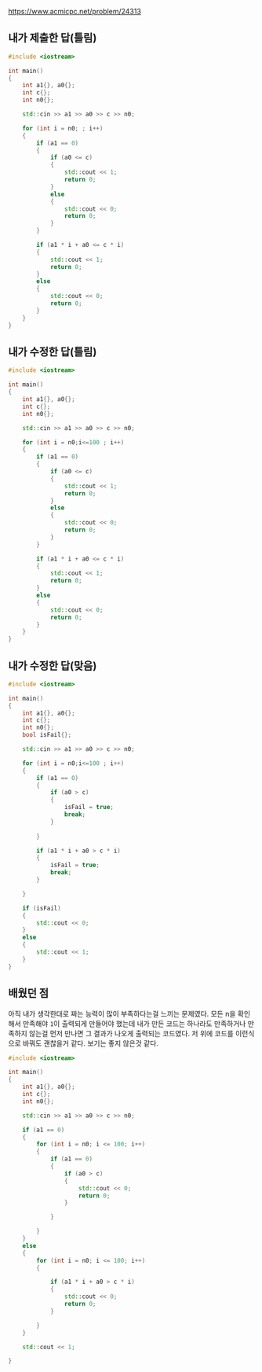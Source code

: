 https://www.acmicpc.net/problem/24313

내가 제출한 답(틀림)
------------
```cpp
#include <iostream>

int main()
{
	int a1{}, a0{};
	int c{};
	int n0{};

	std::cin >> a1 >> a0 >> c >> n0;

	for (int i = n0; ; i++)
	{
		if (a1 == 0)
		{
			if (a0 <= c)
			{
				std::cout << 1;
				return 0;
			}
			else
			{
				std::cout << 0;
				return 0;
			}
		}

		if (a1 * i + a0 <= c * i)
		{
			std::cout << 1;
			return 0;
		}
		else
		{
			std::cout << 0;
			return 0;
		}
	}
}
```

내가 수정한 답(틀림)
----------
```cpp
#include <iostream>

int main()
{
	int a1{}, a0{};
	int c{};
	int n0{};

	std::cin >> a1 >> a0 >> c >> n0;

	for (int i = n0;i<=100 ; i++)
	{
		if (a1 == 0)
		{
			if (a0 <= c)
			{
				std::cout << 1;
				return 0;
			}
			else
			{
				std::cout << 0;
				return 0;
			}
		}

		if (a1 * i + a0 <= c * i)
		{
			std::cout << 1;
			return 0;
		}
		else
		{
			std::cout << 0;
			return 0;
		}
	}
}
```

내가 수정한 답(맞음)
----------
```cpp
#include <iostream>

int main()
{
	int a1{}, a0{};
	int c{};
	int n0{};
	bool isFail{};

	std::cin >> a1 >> a0 >> c >> n0;

	for (int i = n0;i<=100 ; i++)
	{
		if (a1 == 0)
		{
			if (a0 > c)
			{
				isFail = true;
				break;
			}
			
		}

		if (a1 * i + a0 > c * i)
		{
			isFail = true;
			break;
		}

	}

	if (isFail)
	{
		std::cout << 0;
	}
	else
	{
		std::cout << 1;
	}
}
```

배웠던 점
----------

아직 내가 생각한대로 짜는 능력이 많이 부족하다는걸 느끼는 문제였다. 모든 n을 확인해서 만족해야 `1`이 출력되게 만들어야 했는데 내가 만든 코드는 하나라도 만족하거나 만족하지 않는걸 먼저 만나면 그 결과가 나오게 출력되는 코드였다. 저 위에 코드를 이런식으로 바꿔도 괜찮을거 같다. 보기는 좋지 않은것 같다.
```cpp
#include <iostream>

int main()
{
	int a1{}, a0{};
	int c{};
	int n0{};

	std::cin >> a1 >> a0 >> c >> n0;

	if (a1 == 0)
	{
		for (int i = n0; i <= 100; i++)
		{
			if (a1 == 0)
			{
				if (a0 > c)
				{
					std::cout << 0;
					return 0;
				}

			}

		}
	}
	else
	{
		for (int i = n0; i <= 100; i++)
		{

			if (a1 * i + a0 > c * i)
			{
				std::cout << 0;
				return 0;
			}

		}
	}

	std::cout << 1;

}
```
